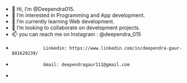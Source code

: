 - 👋 Hi, I’m @Deependra015.
- 👀 I’m interested in Programming and App development.
- 🌱 I’m currently learning Web development.
- 💞️ I’m looking to collaborate on development projects. 
- 📫 you can reach me on Instagram : @deependra_015
-                 Linkedin: https://www.linkedin.com/in/deependra-gaur-801629239/
-                 Gmail: deependragaur111@gmail.com
-                 
<!---
Deependra015/Deependra015 is a ✨ special ✨ repository because its `README.md` (this file) appears on your GitHub profile.
You can click the Preview link to take a look at your changes.
--->
